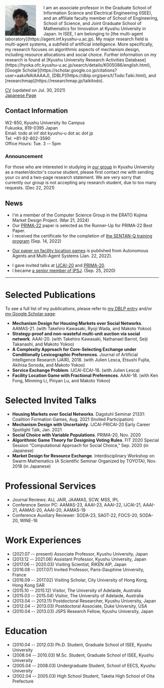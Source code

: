 <img style="float:left; width:20%; margin:0px 25px 0px 0px;" src="0CA2D243-FB59-4E77-9A62-49973F6A3F42.jpeg" />
I am an associate professor in the Graduate School of Information Science and Electrical Engineering (ISEE), and an affiliate faculty member of School of Engineering, School of Science, and Joint Graduate School of Mathematics for Innovation at Kyushu University in Japan. In ISEE, I am belonging to [the multi-agent laboratory](https://agent.inf.kyushu-u.ac.jp). My major research field is multi-agent systems, a subfield of artificial intelligence. More specifically, my research focuses on algorithmic aspects of mechanism design, including resource allocations and social choice. Further information on my research is found at 
[Kyushu University Research Activities Database](https://hyoka.ofc.kyushu-u.ac.jp/search/details/K005086/english.html), 
[Google Scholar](https://scholar.google.co.jp/citations?user=aakxNAIAAAAJ),
[DBLP](https://dblp.org/pers/t/Todo:Taiki.html), and
[researchmap](https://researchmap.jp/taikitodo).

[CV](cv-202107.pdf) (updated on Jul. 30, 2021)<br/>
[Japanese Page](https://taikitodo.github.io/ja/)

<!--
**Contact Information**:
-->
## Contact Information
W2-850, Kyushu University Ito Campus <br/>
Fukuoka, 819-0395 Japan <br/>
Email: todo at inf dot kyushu-u dot ac dot jp <br/>
Tel: +81-92-802-3590 <br/>
Office Hours: Tue. 3 -- 5pm
<!-- Room 825, West 2 Building <br> 
Kyushu University Ito Campus <br>
Motooka 744, Nishi-Ward, Fukuoka-City <br>  
Fukuoka Prefecture, 819-0395 Japan <br> -->

### Announcement
For those who are interested in studying in [our group](https://agent.inf.kyushu-u.ac.jp/join-us/) in Kyushu University as a master/doctor's course student, please first contact me with sending your cv and a two-page research statement. We are very sorry that currently our group is not accepting any research student, due to too many requests. (Dec 22, 2021)

## News
- I'm a member of the Computer Science Group in the ERATO Kojima Market Design Project. (Mar 21, 2024)
- Our [PRIMA-22](https://prima2022.webs.upv.es) paper is selected as the Runner-Up for PRIMA-22 Best Paper.
- I received the certificate for the completion of [the SENTAN-Q training program](https://sentan-q.kyushu-u.ac.jp/) (Sep. 14, 2022)
<!-- - I'm serving as a Senior PC Member of both AAAI-23 and AAMAS-23. -->
-  [Our paper on facility location games](https://link.springer.com/article/10.1007/s10458-021-09535-5) is published from Autonomous Agents and Multi-Agent Systems (Jan. 22, 2022).
<!-- - My homepage is migrated from google sites. (Feb. 15, 2021) -->
- I gave invited talks at [IJCAI-20](https://ijcai20.org/) and [PRIMA-20](http://uchiya.web.nitech.ac.jp/prima2020/).
- I became [a senior member of IPSJ](http://www.ipsj.or.jp/annai/aboutipsj/seniormember/seniormember.html). (Sep. 25, 2020)
<!-- - I'm participating in [the SENTAN-Q training program](https://sentan-q.kyushu-u.ac.jp/) as a trainee. (Aug. 1, 2020) -->
<!-- - [A new research project on multi-agent optimization](https://agent.inf.kyushu-u.ac.jp/20H00587/) has been launched. (Apr. 1, 2020) -->

- - -

# Selected Publications
To see a full list of my publications, please refer to [my DBLP entry](https://dblp.org/pid/67/7117.html) and/or [my Google Scholar page](https://scholar.google.com/citations?user=aakxNAIAAAAJ):
- **Mechanism Design for Housing Markets over Social Networks**. AAMAS-21. (with Takehiro Kawasaki, Ryoji Wada, and Makoto Yokoo)
- **Strategy-proof and non-wasteful multi-unit auction via social network**. AAAI-20. (with Takehiro Kawasaki, Nathanael Barrot, Seiji Takanashi, and Makoto Yokoo)
- **A Complexity Approach for Core-Selecting Exchange under Conditionally Lexicographic Preferences**. Journal of Artificial Intelligence Research (JAIR), 2018. (with Julien Lesca, Etsushi Fujita, Akihisa Sonoda, and Makoto Yokoo)
- **Service Exchange Problem**. IJCAI-ECAI-18. (with Julien Lesca)
- **Facility Location Game with Fractional Preferences**. AAAI-18. (with Ken Fong, Minming Li, Pinyan Lu, and Makoto Yokoo)

# Selected Invited Talks
- **Housing Markets over Social Networks**. Dagstuhl Seminar 21331: Coalition Formation Games, Aug. 2021 (Invited Participation)
- **Mechanism Design with Uncertainty**. IJCAI-PRICAI-20 Early Career Spotlight Talk, Jan. 2021
- **Social Choice with Variable Populations**. PRIMA-20, Nov. 2020
- **Algorithmic Game Theory for Designing Voting Rules**. FIT 2020 Special Session “Computational Approach for Social Choice,” Sep. 2020 (in Japanese)
- **Market Design for Resource Exchange**. Interdisciplinary Workshop on Swarm Mathematics (A Scientific Seminar Organized by TOYOTA), Nov. 2018 (in Japanese)

<!--
 **Fairness and False-name-proofness in Randomized Allocation of a Divisible Good**. Dagstuhl Seminar 16232: Fair Division, Jun. 2016 (Invited Participation)
-->

# Professional Services
- Journal Reviews: AIJ, JAIR, JAAMAS, SCW, MSS, IPL
- Conference Senior PC: AAMAS-23, AAAI-23, AAAI-22, IJCAI-21, AAAI-21, AAMAS-20, AAAI-20, AAMAS-19
- Conference Auxiliary Reviewer: SODA-23, SAGT-22, FOCS-20, SODA-20, WINE-16

# Work Experiences
- (2021.07 -- present) Associate Professor, Kyushu University, Japan
- (2013.12 -- 2021.06) Assistant Professor, Kyushu University, Japan
- (2017.06 -- 2020.03) Visiting Scientist, RIKEN AIP, Japan
- (2016.08 -- 2017.07) Invited Professor, Paris-Dauphine University, France
- (2016.09 -- 2017.02) Visiting Scholar, City University of Hong Kong, Hong Kong SAR
- (2015.10 -- 2015.12) Visitor, The University of Adelaide, Australia
- (2015.03 -- 2015.04) Visitor, The University of Adelaide, Australia
- (2013.04 -- 2013.11) Postdoctoral Researcher, Kyushu University, Japan
- (2012.04 -- 2013.03) Postdoctoral Associate, Duke University, USA
- (2010.04 -- 2013.03) JSPS Research Fellow, Kyushu University, Japan

# Education
- (2010.04 -- 2012.03) Ph.D. Student, Graduate School of ISEE, Kyushu University
- (2008.04 -- 2010.03) M.Sc. Student, Graduate School of ISEE, Kyushu University
- (2005.04 -- 2008.03) Undergraduate Student, School of EECS, Kyushu University
- (2002.04 -- 2005.03) High School Student, Taketa High School of Oita Prefecture

